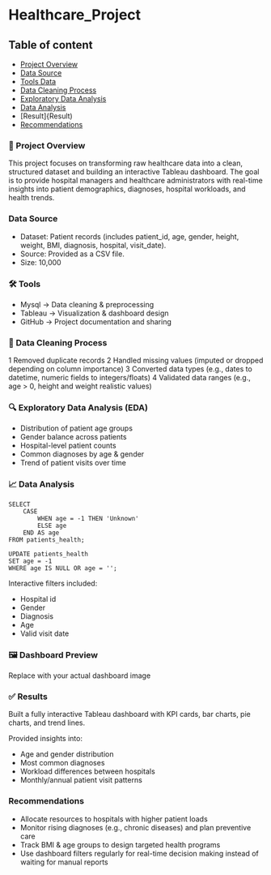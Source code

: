 # Healthcare_Project

## Table of content 
- [Project Overview](Project-Overview)
- [Data Source](Data-source)
- [Tools Data](Tools-Data)  
- [Data Cleaning Process](Data-Cleaning-Process)  
- [Exploratory Data Analysis](Exploratory-Data-Analysis)
- [Data Analysis](Data-Analysis)
- [Result]{Result)
- [Recommendations](Recommendations)

### 📌 Project Overview

This project focuses on transforming raw healthcare data into a clean, structured dataset and building an interactive Tableau dashboard.
The goal is to provide hospital managers and healthcare administrators with real-time insights into patient demographics, diagnoses, hospital workloads, and health trends.

### Data Source

- Dataset: Patient records (includes patient_id, age, gender, height, weight, BMI, diagnosis, hospital, visit_date).
- Source: Provided as a CSV file.
- Size: 10,000

### 🛠 Tools

- Mysql → Data cleaning & preprocessing
- Tableau → Visualization & dashboard design
- GitHub → Project documentation and sharing

### 🧹 Data Cleaning Process

1 Removed duplicate records
2 Handled missing values (imputed or dropped depending on column importance)
3 Converted data types (e.g., dates to datetime, numeric fields to integers/floats)
4 Validated data ranges (e.g., age > 0, height and weight realistic values)

### 🔍 Exploratory Data Analysis (EDA)

- Distribution of patient age groups
- Gender balance across patients
- Hospital-level patient counts
- Common diagnoses by age & gender
- Trend of patient visits over time

### 📈 Data Analysis

```
SELECT 
    CASE 
        WHEN age = -1 THEN 'Unknown'
        ELSE age
    END AS age
FROM patients_health;

UPDATE patients_health
SET age = -1
WHERE age IS NULL OR age = '';
```

Interactive filters included:

- Hospital id
- Gender
- Diagnosis
- Age
- Valid visit date

### 🖼 Dashboard Preview

Replace with your actual dashboard image

### ✅ Results

Built a fully interactive Tableau dashboard with KPI cards, bar charts, pie charts, and trend lines.

Provided insights into:

- Age and gender distribution
- Most common diagnoses
- Workload differences between hospitals
- Monthly/annual patient visit patterns

### Recommendations

- Allocate resources to hospitals with higher patient loads
- Monitor rising diagnoses (e.g., chronic diseases) and plan preventive care
- Track BMI & age groups to design targeted health programs
- Use dashboard filters regularly for real-time decision making instead of waiting for manual reports
